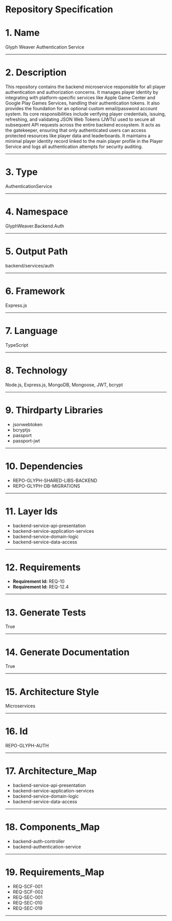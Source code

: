 # Repository Specification

# 1. Name
Glyph Weaver Authentication Service


---

# 2. Description
This repository contains the backend microservice responsible for all player authentication and authorization concerns. It manages player identity by integrating with platform-specific services like Apple Game Center and Google Play Games Services, handling their authentication tokens. It also provides the foundation for an optional custom email/password account system. Its core responsibilities include verifying player credentials, issuing, refreshing, and validating JSON Web Tokens (JWTs) used to secure all subsequent API requests across the entire backend ecosystem. It acts as the gatekeeper, ensuring that only authenticated users can access protected resources like player data and leaderboards. It maintains a minimal player identity record linked to the main player profile in the Player Service and logs all authentication attempts for security auditing.


---

# 3. Type
AuthenticationService


---

# 4. Namespace
GlyphWeaver.Backend.Auth


---

# 5. Output Path
backend/services/auth


---

# 6. Framework
Express.js


---

# 7. Language
TypeScript


---

# 8. Technology
Node.js, Express.js, MongoDB, Mongoose, JWT, bcrypt


---

# 9. Thirdparty Libraries

- jsonwebtoken
- bcryptjs
- passport
- passport-jwt


---

# 10. Dependencies

- REPO-GLYPH-SHARED-LIBS-BACKEND
- REPO-GLYPH-DB-MIGRATIONS


---

# 11. Layer Ids

- backend-service-api-presentation
- backend-service-application-services
- backend-service-domain-logic
- backend-service-data-access


---

# 12. Requirements

- **Requirement Id:** REQ-10  
- **Requirement Id:** REQ-12.4  


---

# 13. Generate Tests
True


---

# 14. Generate Documentation
True


---

# 15. Architecture Style
Microservices


---

# 16. Id
REPO-GLYPH-AUTH


---

# 17. Architecture_Map

- backend-service-api-presentation
- backend-service-application-services
- backend-service-domain-logic
- backend-service-data-access


---

# 18. Components_Map

- backend-auth-controller
- backend-authentication-service


---

# 19. Requirements_Map

- REQ-SCF-001
- REQ-SCF-002
- REQ-SEC-001
- REQ-SEC-010
- REQ-SEC-019


---

